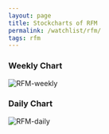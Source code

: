 ```yaml
---
layout: page
title: Stockcharts of RFM
permalink: /watchlist/rfm/
tags: rfm
---
```


### Weekly Chart
![RFM-weekly](http://www.marketwatch.com/kaavio.Webhost/charts/big.chart?nosettings=1&symb=RFM&uf=0&type=4&size=3&sid=10332589&style=1013&freq=2&time=12&ma=6&maval=20,50,200&lf=4&lf2=0&lf3=0&height=510&width=720&mocktick=1)

### Daily Chart
![RFM-daily](http://www.marketwatch.com/kaavio.Webhost/charts/big.chart?nosettings=1&symb=RFM&uf=7168&type=4&size=3&sid=10332589&style=1013&freq=1&time=8&ma=6&maval=20,50,200&lf=4&lf2=0&lf3=0&height=510&width=720&mocktick=1)

